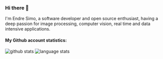 ### Hi there 👋
I'm Endre Simo, a software developer and open source enthusiast, having a deep passion for image processing, computer vision, real time and data intensive applications.

#### My Github account statistics:
![github stats](https://github-readme-stats.vercel.app/api?username=esimov&show_icons=true&line_height=24)
![language stats](https://github-readme-stats.vercel.app/api/top-langs/?username=esimov&layout=compact&langs_count=8&exclude_repo=flash-experiments)
